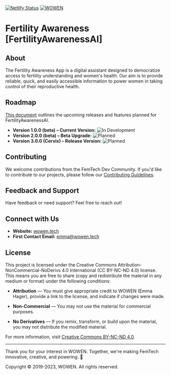 [![Netlify Status](https://api.netlify.com/api/v1/badges/e8c207e4-671d-42e5-acaf-4ed3e27934f0/deploy-status)](https://app.netlify.com/sites/fertilityawareness/deploys) [![WOWEN](https://img.shields.io/badge/WOWEN-FemTech%20Dev%20Community-blueviolet)](https://www.wowen.tech/)


# Fertility Awareness [FertilityAwarenessAI]

## About

The Fertility Awareness App is a digital assistant designed to democratize access to fertility understanding and women's health. Our aim is to provide reliable, quick, and easily accessible information to power women in taking control of their reproductive health.

## Roadmap

[This document](ROADMAP.md) outlines the upcoming releases and features planned for FertilityAwarenessAI.
- **Version 1.0.0 (beta) – Current Version:** ![In Development](https://img.shields.io/badge/Status-In%20Development-yellow)
- **Version 2.0.0 (beta) – Beta Upgrade:** ![Planned](https://img.shields.io/badge/Status-Planned-red)
- **Version 3.0.0 (Cervix) – Release Version:** ![Planned](https://img.shields.io/badge/Status-Planned-red)

## Contributing

We welcome contributions from the FemTech Dev Community. If you'd like to contribute to our projects, please follow our [Contributing Guidelines](CONTRIBUTING.md).

## Feedback and Support

Have feedback or need support? Feel free to reach out!

## Connect with Us

- **Website:** [wowen.tech](https://wowen.tech)
- **First Contact Email:** emma@wowen.tech

## License

This project is licensed under the Creative Commons Attribution-NonCommercial-NoDerivs 4.0 International (CC BY-NC-ND 4.0) license. This means you are free to share (copy and redistribute the material in any medium or format) under the following conditions:

- **Attribution** — You must give appropriate credit to WOWEN (Emma Hager), provide a link to the license, and indicate if changes were made.

- **Non-Commercial** — You may not use the material for commercial purposes.

- **No Derivatives** — If you remix, transform, or build upon the material, you may not distribute the modified material.

For more information, visit [Creative Commons BY-NC-ND 4.0](https://creativecommons.org/licenses/by-nc-nd/4.0/).

---

Thank you for your interest in WOWEN. Together, we're making FemTech innovative, creative, and powering. 💪 

Copyright © 2019-2023, WOWEN. All rights reserved.

